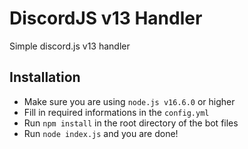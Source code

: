 # DiscordJS v13 Handler
Simple discord.js v13 handler

## Installation
- Make sure you are using `node.js v16.6.0` or higher
- Fill in required informations in the `config.yml`
- Run `npm install` in the root directory of the bot files
- Run `node index.js` and you are done!